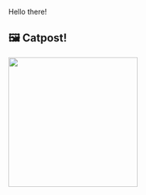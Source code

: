 Hello there!



## 🖼️ Catpost!

<sub>
    <img src="https://cdn2.thecatapi.com/images/GQhZ3YFnO.jpg" height="256">
</sub>

